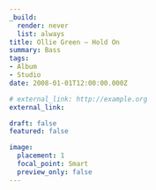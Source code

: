 ```yaml
---
_build:
  render: never
  list: always
title: Ollie Green – Hold On
summary: Bass
tags:
- Album
- Studio
date: 2008-01-01T12:00:00.000Z

# external_link: http://example.org
external_link: 

draft: false
featured: false

image:
  placement: 1
  focal_point: Smart
  preview_only: false
---
```


